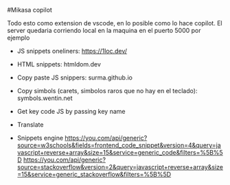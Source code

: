 #Mikasa copilot

Todo esto como extension de vscode, en lo posible como lo hace copilot.
El server quedaria corriendo local en la maquina en el puerto 5000 por ejemplo

- JS snippets oneliners: https://1loc.dev/
- HTML snippets: htmldom.dev
- Copy paste JS snippers: surma.github.io
- Copy simbols (carets, simbolos raros que no hay en el teclado): symbols.wentin.net
- Get key code JS by passing key name
- Translate


- Snippets engine
https://you.com/api/generic?source=w3schools&fields=frontend_code_snippet&version=4&query=javascript+reverse+array&size=15&service=generic_code&filters=%5B%5D
https://you.com/api/generic?source=stackoverflow&version=2&query=javascript+reverse+array&size=15&service=generic_stackoverflow&filters=%5B%5D
